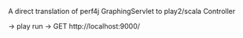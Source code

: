 A direct translation of perf4j GraphingServlet to play2/scala Controller

-> play run
-> GET http://localhost:9000/
